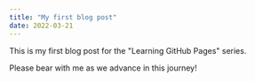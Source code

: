 ```yaml
---
title: "My first blog post"
date: 2022-03-21
---
```


This is my first blog post for the "Learning GitHub Pages" series.

Please bear with me as we advance in this journey!
